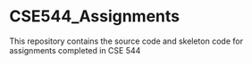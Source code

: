 # CSE544_Assignments

This repository contains the source code and skeleton code for assignments completed in CSE 544
